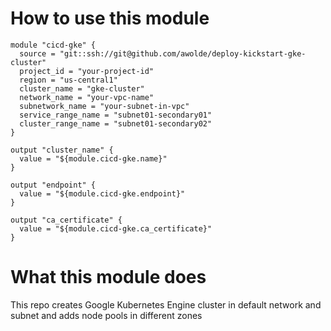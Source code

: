 How to use this module
=========
```
module "cicd-gke" {
  source = "git::ssh://git@github.com/awolde/deploy-kickstart-gke-cluster"
  project_id = "your-project-id"
  region = "us-central1"
  cluster_name = "gke-cluster"
  network_name = "your-vpc-name"
  subnetwork_name = "your-subnet-in-vpc"
  service_range_name = "subnet01-secondary01"
  cluster_range_name = "subnet01-secondary02"
}

output "cluster_name" {
  value = "${module.cicd-gke.name}"
} 

output "endpoint" {
  value = "${module.cicd-gke.endpoint}"
}

output "ca_certificate" {
  value = "${module.cicd-gke.ca_certificate}"
}
```

What this module does
=========
This repo creates Google Kubernetes Engine cluster in default network and subnet and adds node pools in different zones

